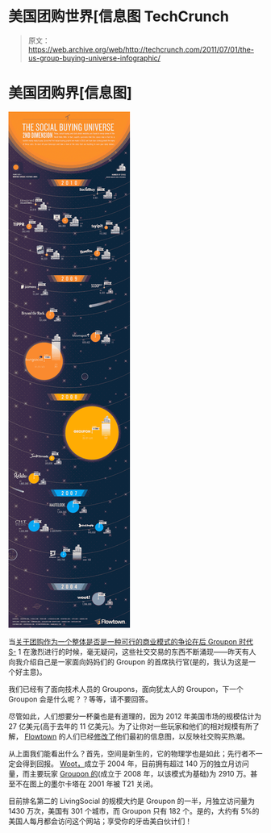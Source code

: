 # 美国团购世界[信息图 TechCrunch

> 原文：<https://web.archive.org/web/http://techcrunch.com/2011/07/01/the-us-group-buying-universe-infographic/>

# 美国团购界[信息图]

[![](img/c1f8a9b76779a5bd9cfd50e11f78afd5.png)](https://web.archive.org/web/20230203140652/http://www.flowtown.com/blog/the-social-buying-universe-2nd-dimension?display=wide)

当[关于团购作为一个整体是否是一种可行的商业模式的争论在后 Groupon 时代](https://web.archive.org/web/20230203140652/https://techcrunch.com/2011/06/13/why-groupon-is-poised-for-collapse/) [S-](https://web.archive.org/web/20230203140652/https://techcrunch.com/2011/06/02/groupon-files-for-ipo/) 1 在激烈进行的时候，毫无疑问，这些社交交易的东西不断涌现——昨天有人向我介绍自己是一家面向妈妈们的 Groupon 的首席执行官(是的，我认为这是一个好主意)。

我们已经有了面向技术人员的 Groupons，面向犹太人的 Groupon，下一个 Groupon 会是什么呢？？等等，请不要回答。

尽管如此，人们想要分一杯羹也是有道理的，因为 2012 年美国市场的规模估计为 27 亿美元(高于去年的 11 亿美元)。为了让你对一些玩家和他们的相对规模有所了解， [Flowtown](https://web.archive.org/web/20230203140652/http://www.flowtown.com/) 的人们已经[修改了](https://web.archive.org/web/20230203140652/http://www.flowtown.com/blog/the-social-buying-universe-2nd-dimension?display=wide)他们最初的信息图，以反映社交购买热潮。

从上面我们能看出什么？首先，空间是新生的，它的物理学也是如此；先行者不一定会得到回报。 [Woot，](https://web.archive.org/web/20230203140652/http://www.woot.com/)成立于 2004 年，目前拥有超过 140 万的独立月访问量，而主要玩家 [Groupon 的](https://web.archive.org/web/20230203140652/http://www.groupon.com/)(成立于 2008 年，以该模式为基础)为 2910 万。甚至不在图上的墨尔卡塔在 2001 年被 T21 关闭。

目前排名第二的 LivingSocial 的规模大约是 Groupon 的一半，月独立访问量为 1430 万次，美国有 301 个城市，而 Groupon 只有 182 个。是的，大约有 5%的美国人每月都会访问这个网站；享受你的牙齿美白伙计们！